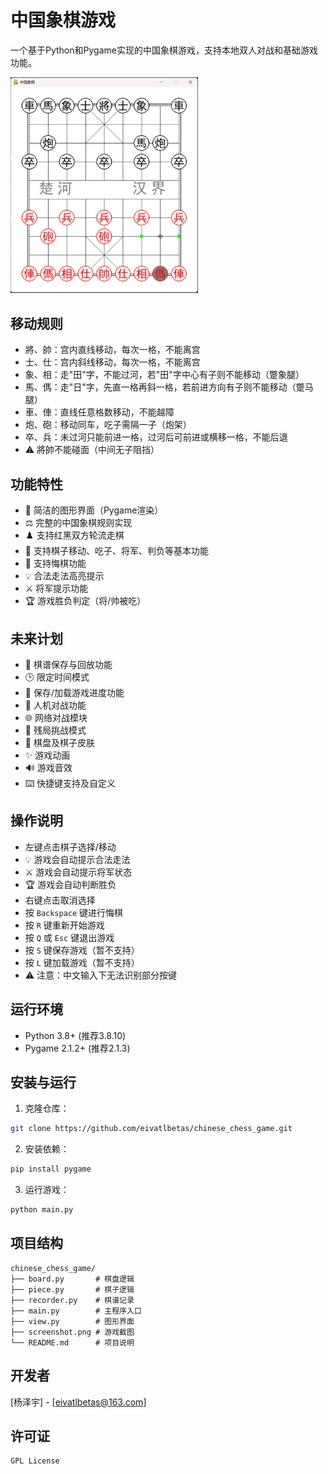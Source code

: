 # 中国象棋游戏

一个基于Python和Pygame实现的中国象棋游戏，支持本地双人对战和基础游戏功能。

<img src="screenshot.png" alt="游戏截图" width="300">

## 移动规则

- 將、帥：宫内直线移动，每次一格，不能离宫
- 士、仕：宫内斜线移动，每次一格，不能离宫
- 象、相：走"田"字，不能过河，若"田"字中心有子则不能移动（蹩象腿）
- 馬、傌：走"日"字，先直一格再斜一格，若前进方向有子则不能移动（蹩马腿）
- 車、俥：直线任意格数移动，不能越障
- 炮、砲：移动同车，吃子需隔一子（炮架）
- 卒、兵：未过河只能前进一格，过河后可前进或横移一格，不能后退
- ⚠️ 將帥不能碰面（中间无子阻挡）

## 功能特性

- 🎨 简洁的图形界面（Pygame渲染）
- ⚖️ 完整的中国象棋规则实现
- ♟️ 支持红黑双方轮流走棋
- 📌 支持棋子移动、吃子、将军、判负等基本功能
- 🔄 支持悔棋功能
- 💡 合法走法高亮提示
- ⚔️ 将军提示功能
- 🏆 游戏胜负判定（将/帅被吃）

## 未来计划

- 📜 棋谱保存与回放功能
- 🕒 限定时间模式
- 💾 保存/加载游戏进度功能
- 🤖 人机对战功能
- 🌐 网络对战模块
- 🏁 残局挑战模式
- 🎨 棋盘及棋子皮肤
- ✨ 游戏动画
- 🔊 游戏音效
- ⌨️ 快捷键支持及自定义

## 操作说明

- 左键点击棋子选择/移动
 - 💡 游戏会自动提示合法走法
 - ⚔️ 游戏会自动提示将军状态
 - 🏆 游戏会自动判断胜负
- 右键点击取消选择
- 按 `Backspace` 键进行悔棋
- 按 `R` 键重新开始游戏
- 按 `Q` 或 `Esc` 键退出游戏
- 按 `S` 键保存游戏（暂不支持）
- 按 `L` 键加载游戏（暂不支持）
 - ⚠️ 注意：中文输入下无法识别部分按键

## 运行环境

- Python 3.8+ (推荐3.8.10)
- Pygame 2.1.2+ (推荐2.1.3)

## 安装与运行

1. 克隆仓库：
```bash 
git clone https://github.com/eivatlbetas/chinese_chess_game.git
```

2. 安装依赖：
```bash
pip install pygame
```

3. 运行游戏：
```bash
python main.py
```

## 项目结构

```
chinese_chess_game/
├── board.py       # 棋盘逻辑
├── piece.py       # 棋子逻辑 
├── recorder.py    # 棋谱记录
├── main.py        # 主程序入口
├── view.py        # 图形界面
├── screenshot.png # 游戏截图
└── README.md      # 项目说明
```

## 开发者

[杨泽宇] - [eivatlbetas@163.com]

## 许可证

```
GPL License
```